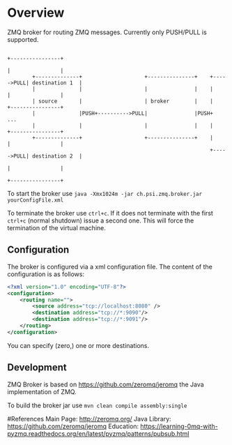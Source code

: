 
# Overview
ZMQ broker for routing ZMQ messages. Currently only PUSH/PULL is supported.

```
                                                                            +----------------+
                                                                            |                |
        +--------------+                    +---------------+    +----->PULL| destination 1  |
        |              |                    |               |    |          |                |
        | source       |                    | broker        |    |          +----------------+
        |              |PUSH+---------->PULL|               |PUSH+                 ...
        |              |                    |               |    |          +----------------+
        +--------------+                    +---------------+    |          |                |
                                                                 +----->PULL| destination 2  |
                                                                            |                |
                                                                            +----------------+
```

To start the broker use `java -Xmx1024m -jar ch.psi.zmq.broker.jar yourConfigFile.xml`

To terminate the broker use `ctrl+c`. If it does not terminate with the first `ctrl+c` (normal shutdown) issue a second one. This will force the termination of the virtual machine.

## Configuration
The broker is configured via a xml configuration file. The content of the configuration is as follows:

```xml
<?xml version="1.0" encoding="UTF-8"?>
<configuration>
	<routing name="">
		<source address="tcp://localhost:8080" />
		<destination address="tcp://*:9090"/>
		<destination address="tcp://*:9091"/>
	</routing>
</configuration>
```

You can specify (zero,) one or more destinations.

## Development
ZMQ Broker is based on https://github.com/zeromq/jeromq the Java implementation of ZMQ.

To build the broker jar use `mvn clean compile assembly:single`


#References
Main Page: http://zeromq.org/
Java Library: https://github.com/zeromq/jeromq
Education: https://learning-0mq-with-pyzmq.readthedocs.org/en/latest/pyzmq/patterns/pubsub.html
